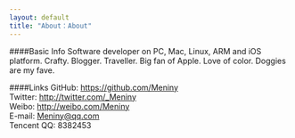 ```yaml
---
layout: default
title: "About：About"
---
```

####Basic Info
Software developer on PC, Mac, Linux, ARM and iOS platform. Crafty. Blogger. Traveller. Big fan of Apple. Love of color. Doggies are my fave.

####Links
GitHub: <https://github.com/Meniny>  
Twitter: <http://twitter.com/_Meniny>  
Weibo: <http://weibo.com/Meniny>  
E-mail: <Meniny@qq.com>  
Tencent QQ: 8382453

